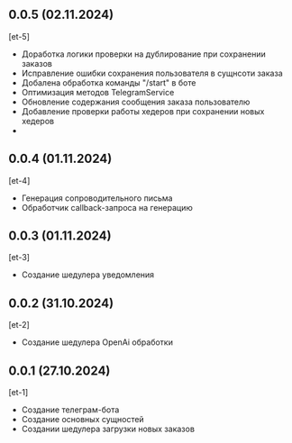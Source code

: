 ## 0.0.5 (02.11.2024)
[et-5]
* Доработка логики проверки на дублирование при сохранении заказов
* Исправление ошибки сохранения пользователя в сущнсоти заказа
* Добалена обработка команды "/start" в боте
* Оптимизация методов TelegramService
* Обновление содержания сообщения заказа пользователю
* Добавление проверки работы хедеров при сохранении новых хедеров
* 

## 0.0.4 (01.11.2024)
[et-4]
* Генерация сопроводительного письма
* Обработчик callback-запроса на генерацию

## 0.0.3 (01.11.2024)
[et-3]
* Создание шедулера уведомления

## 0.0.2 (31.10.2024)
[et-2]
* Создание шедулера OpenAi обработки

## 0.0.1 (27.10.2024)
[et-1]
* Создание телеграм-бота
* Создание основных сущностей
* Создании шедулера загрузки новых заказов
















